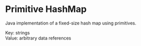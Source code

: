 # Primitive HashMap

Java implementation of a fixed-size hash map using primitives.

Key: strings<br>
Value: arbitrary data references
